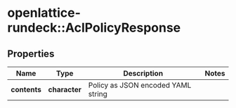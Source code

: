 # openlattice-rundeck::AclPolicyResponse

## Properties
Name | Type | Description | Notes
------------ | ------------- | ------------- | -------------
**contents** | **character** | Policy as JSON encoded YAML string | 


